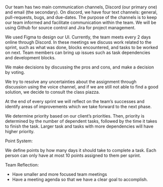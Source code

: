 Our team has two main communication channels, Discord (our primary one) and email (the secondary). On discord, we have four text channels: general, pull-requests, bugs, and due-dates. The purpose of the channels is to keep our team informed and facilitate communication within the team. We will be using Github for source control and Jira for project management.

We used Figma to design our UI. Currently, the team meets every 2 days online through Discord. In these meetings we discuss work related to the sprint, such as what was done, blocks encountered, and tasks to be worked on next. Team members can bring up issues such as task dependencies and development blocks. 

We make decisions by discussing the pros and cons, and make a decision by voting. 

We try to resolve any uncertainties about the assignment through discussion using the voice channel, and if we are still not able to find a good solution, we decide to consult the class piazza.

At the end of every sprint we will reflect on the team’s successes and identify areas of improvements which we take forward to the next phase.

We determine priority based on our client’s priorities. Then, priority is determined by the number of dependent tasks, followed by the time it takes to finish the task. Larger task and tasks with more dependencies will have higher priority.

Point System:

We define points by how many days it should take to complete a task. Each person can only have at most 10 points assigned to them per sprint.

Team Reflection:



*   Have smaller and more focused team meetings
*   Have a meeting agenda so that we have a clear goal to accomplish. 